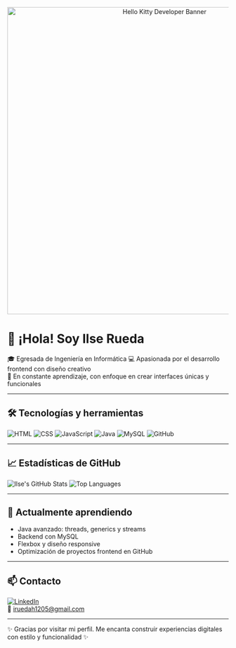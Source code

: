 <!-- 🩷 Banner principal -->
<p align="center">
  <img src="https://raw.githubusercontent.com/IlseRueda/IlseRueda/main/img/hello kitty banner.png" alt="Hello Kitty Developer Banner" width="700"/>
</p>

# 👋 ¡Hola! Soy Ilse Rueda

🎓 Egresada de Ingeniería en Informática
💻 Apasionada por el desarrollo frontend con diseño creativo  
🧁 En constante aprendizaje, con enfoque en crear interfaces únicas y funcionales

---

## 🛠️ Tecnologías y herramientas

![HTML](https://img.shields.io/badge/HTML5-F7A6C7?style=for-the-badge&logo=html5&logoColor=white)
![CSS](https://img.shields.io/badge/CSS3-F5B7D5?style=for-the-badge&logo=css3&logoColor=white)
![JavaScript](https://img.shields.io/badge/JavaScript-FDDDE6?style=for-the-badge&logo=javascript&logoColor=black)
![Java](https://img.shields.io/badge/Java-F8B3E4?style=for-the-badge&logo=openjdk&logoColor=white)
![MySQL](https://img.shields.io/badge/MySQL-FBC9D4?style=for-the-badge&logo=mysql&logoColor=white)
![GitHub](https://img.shields.io/badge/GitHub-E5A4CC?style=for-the-badge&logo=github&logoColor=white)

---

## 📈 Estadísticas de GitHub 

![Ilse's GitHub Stats](https://github-readme-stats.vercel.app/api?username=IlseRueda&show_icons=true&theme=rose_pine)
![Top Languages](https://github-readme-stats.vercel.app/api/top-langs/?username=IlseRueda&layout=compact&theme=rose_pine)

---

## 🎀 Actualmente aprendiendo

- Java avanzado: threads, generics y streams  
- Backend con MySQL  
- Flexbox y diseño responsive  
- Optimización de proyectos frontend en GitHub

---

## 📫 Contacto

[![LinkedIn](https://img.shields.io/badge/LinkedIn-F7A6C7?style=flat-square&logo=linkedin&logoColor=white)](https://www.linkedin.com/in/ilse-ameyali-rueda-hernández-7791762b0)  
📧 [iruedah1205@gmail.com](mailto:iruedah1205@gmail.com)

---

✨ Gracias por visitar mi perfil. Me encanta construir experiencias digitales con estilo y funcionalidad ✨

